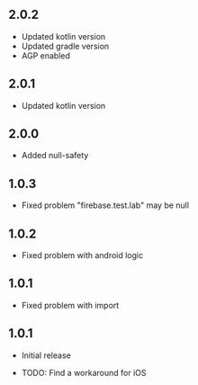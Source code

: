 ## 2.0.2
- Updated kotlin version
- Updated gradle version
- AGP enabled

## 2.0.1
- Updated kotlin version

## 2.0.0
- Added null-safety

## 1.0.3
- Fixed problem "firebase.test.lab" may be null

## 1.0.2
- Fixed problem with android logic

## 1.0.1
- Fixed problem with import

## 1.0.1
- Initial release
* TODO: Find a workaround for iOS
